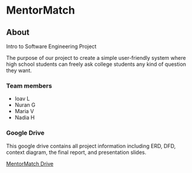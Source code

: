 # MentorMatch

## About

  Intro to Software Engineering Project  
  
  The purpose of our project to create a simple user-friendly system where high school students can freely ask college students any kind of question they want.


### Team members

- Ioav L
- Nuran G
- Maria V
- Nadia H


### Google Drive

This google drive contains all project information including ERD, DFD, context diagram, the final report, and presentation slides.

[MentorMatch Drive](https://drive.google.com/drive/u/1/folders/1r5Q5bTxO1MxgXnLRYdK4AqylpZDiEyx9)
